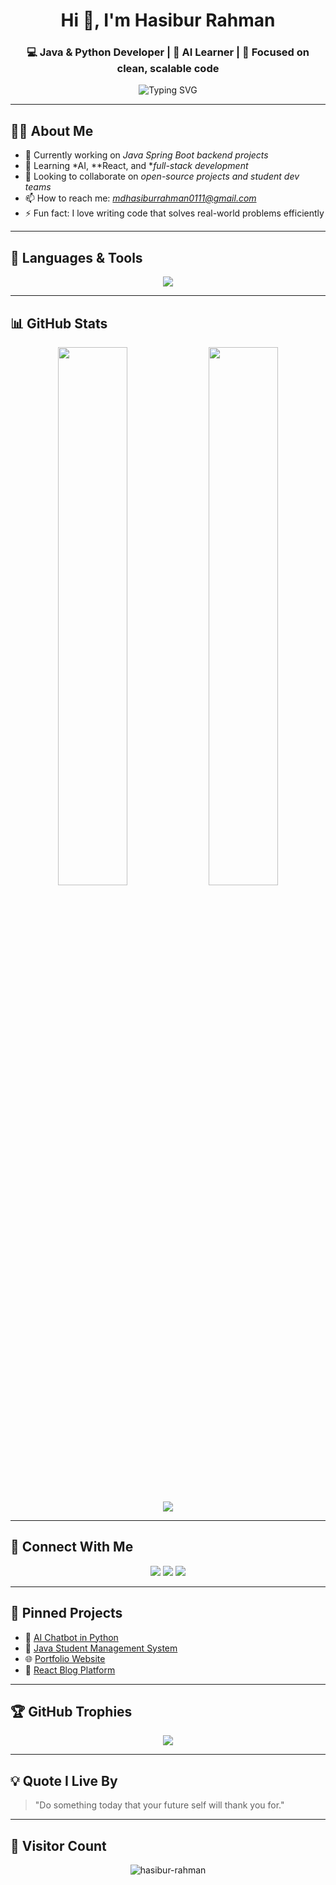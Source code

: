 <h1 align="center">Hi 👋, I'm Hasibur Rahman</h1>
<h3 align="center">💻 Java & Python Developer | 🌱 AI Learner | 🎯 Focused on clean, scalable code</h3>

<p align="center">
  <img src="https://readme-typing-svg.demolab.com?font=Fira+Code&duration=3000&pause=500&center=true&vCenter=true&width=435&lines=Passionate+Java+%26+Python+Developer;AI+%7C+Web+Tech+Explorer;Open+to+collaboration+and+learning" alt="Typing SVG" />
</p>

---

## 👨‍💻 About Me

- 🔭 Currently working on *Java Spring Boot backend projects*
- 🌱 Learning *AI, **React, and **full-stack development*
- 🤝 Looking to collaborate on *open-source projects and student dev teams*
- 📫 How to reach me: *mdhasiburrahman0111@gmail.com*
- ⚡ Fun fact: I love writing code that solves real-world problems efficiently

---

## 🚀 Languages & Tools

<p align="center">
  <img src="https://skillicons.dev/icons?i=java,python,html,css,js,react,spring,bootstrap,mysql,git,github,vscode,intellij" />
</p>

---

## 📊 GitHub Stats

<p align="center">
  <img width="47%" src="https://github-readme-stats.vercel.app/api?username=hasibur-rahman&show_icons=true&theme=tokyonight" />
  <img width="47%" src="https://github-readme-streak-stats.herokuapp.com/?user=hasibur-rahman&theme=tokyonight" />
</p>

<p align="center">
  <img src="https://github-readme-stats.vercel.app/api/top-langs/?username=hasibur-rahman&layout=compact&theme=tokyonight" />
</p>

---

## 🔗 Connect With Me

<p align="center">
  <a href="mailto:mdhasiburrahman0111@gmail.com"><img src="https://img.shields.io/badge/Gmail-D14836?style=for-the-badge&logo=gmail&logoColor=white" /></a>
  <a href="https://www.linkedin.com/in/hasibur-rahman-rahman-hrt" target="_blank"><img src="https://img.shields.io/badge/LinkedIn-0077B5?style=for-the-badge&logo=linkedin&logoColor=white" /></a>
  <a href="https://www.facebook.com/hasibur.rahman.hrt" target="_blank"><img src="https://img.shields.io/badge/Facebook-1877F2?style=for-the-badge&logo=facebook&logoColor=white" /></a>
</p>

---

## 📌 Pinned Projects

- 🧠 [AI Chatbot in Python](https://github.com/hasibur-rahman/python-ai-chatbot)
- 📘 [Java Student Management System](https://github.com/hasibur-rahman/java-student-management)
- 🌐 [Portfolio Website](https://github.com/hasibur-rahman/portfolio)
- 💬 [React Blog Platform](https://github.com/hasibur-rahman/react-blog)

---

## 🏆 GitHub Trophies

<p align="center">
  <img src="https://github-profile-trophy.vercel.app/?username=hasibur-rahman&theme=onedark&no-frame=true&margin-w=15" />
</p>

---

## 💡 Quote I Live By

> "Do something today that your future self will thank you for."

---

## 👀 Visitor Count

<p align="center">
  <img src="https://komarev.com/ghpvc/?username=hasibur-rahman&label=Profile%20Views&color=blue&style=flat" alt="hasibur-rahman" />
</p>
